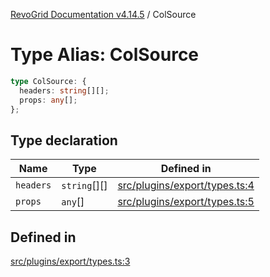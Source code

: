 [RevoGrid Documentation v4.14.5](README.md) / ColSource

# Type Alias: ColSource

```ts
type ColSource: {
  headers: string[][];
  props: any[];
};
```

## Type declaration

| Name | Type | Defined in |
| ------ | ------ | ------ |
| `headers` | `string`[][] | [src/plugins/export/types.ts:4](https://github.com/revolist/revogrid/blob/395fb64310e6654557393205ff295dbb2f4142c5/src/plugins/export/types.ts#L4) |
| `props` | `any`[] | [src/plugins/export/types.ts:5](https://github.com/revolist/revogrid/blob/395fb64310e6654557393205ff295dbb2f4142c5/src/plugins/export/types.ts#L5) |

## Defined in

[src/plugins/export/types.ts:3](https://github.com/revolist/revogrid/blob/395fb64310e6654557393205ff295dbb2f4142c5/src/plugins/export/types.ts#L3)
